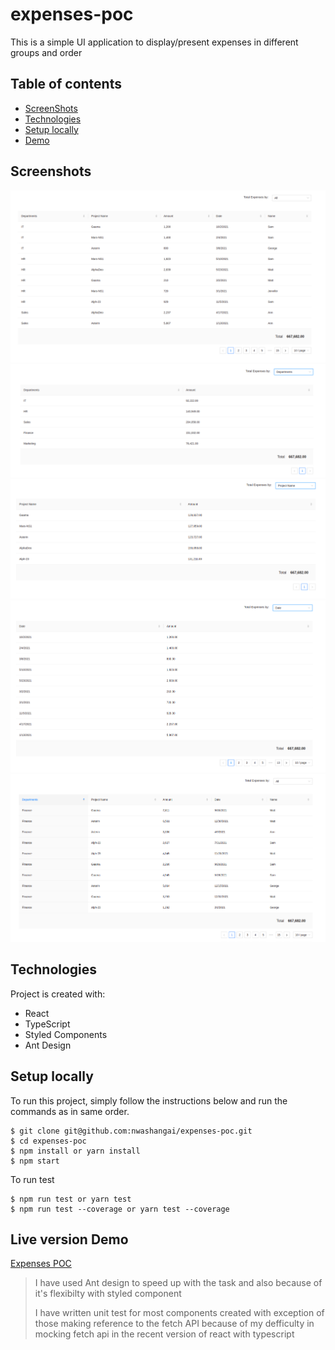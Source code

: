 # expenses-poc
This is a simple UI application to display/present expenses in different groups and order

## Table of contents
* [ScreenShots](#screenshots)
* [Technologies](#technologies)
* [Setup locally](#setup-locally)
* [Demo](#live-version-demo)

## Screenshots
![With all columns](./public/images/all.png)
![With Departments and Amount](./public/images/departments.png)
![With Project Name and Amount](./public/images/project_name.png)
![With Date and Amount](./public/images/date.png)
![Sorted by Department Ascending](./public/images/sorted.png)

## Technologies
Project is created with:
* React
* TypeScript
* Styled Components
* Ant Design


## Setup locally
To run this project, simply follow the instructions below and run the commands as in same order. 
```
$ git clone git@github.com:nwashangai/expenses-poc.git
$ cd expenses-poc
$ npm install or yarn install
$ npm start
```

To run test
```
$ npm run test or yarn test
$ npm run test --coverage or yarn test --coverage
```

## Live version Demo
[Expenses POC](https://codesandbox.io/s/wild-glade-1mcfke)


> I have used Ant design to speed up with the task and also because of it's flexibilty with styled component
> 
> I have written unit test for most components created with exception of those making reference to the fetch API because of my defficulty in mocking fetch api in the recent version of react with typescript
